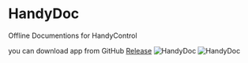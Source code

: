 # HandyDoc
 Offline Documentions for HandyControl
 
 you can download app from GitHub [Release](https://github.com/HandyOrg/HandyDoc/releases)
![HandyDoc](https://user-images.githubusercontent.com/9213496/126480354-befe845f-0591-43c9-9176-331f62357975.png)
![HandyDoc](https://user-images.githubusercontent.com/9213496/126480357-4d9540c9-48d6-42c3-ad7b-91c1468740a5.png)
